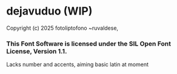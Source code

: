 # dejavuduo (WIP)
Copyright (c) 2025 fotoliptofono ~ruvaldese,
### This Font Software is licensed under the SIL Open Font License, Version 1.1.
Lacks number and accents, aiming basic latin at moment
